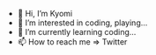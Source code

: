 - 👋 Hi, I’m Kyomi
- 👀 I’m interested in coding, playing...
- 🌱 I’m currently learning coding...
- 📫 How to reach me => Twitter

<!---
Kyomi is a ✨ special ✨ repository because its `README.md` (this file) appears on your GitHub profile.
You can click the Preview link to take a look at your changes.
--->
